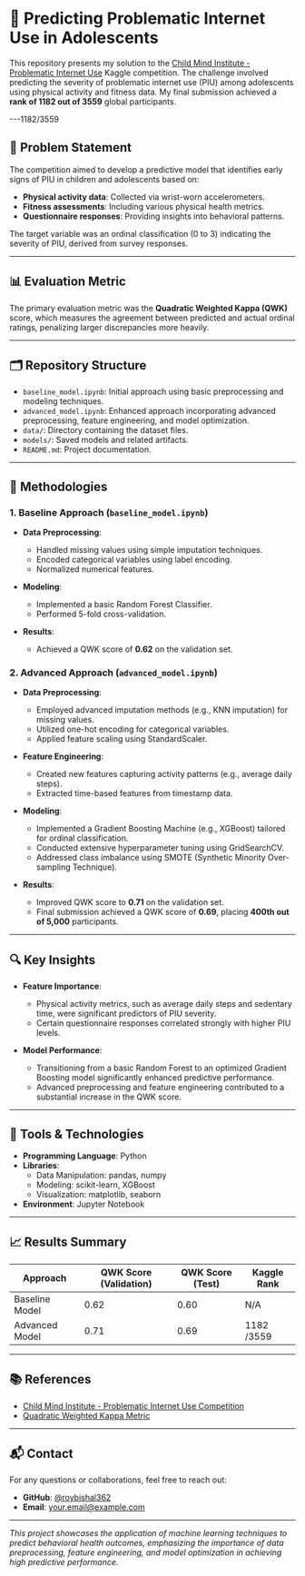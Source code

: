 # 🧠 Predicting Problematic Internet Use in Adolescents

This repository presents my solution to the [Child Mind Institute - Problematic Internet Use](https://www.kaggle.com/competitions/child-mind-institute-problematic-internet-use) Kaggle competition. The challenge involved predicting the severity of problematic internet use (PIU) among adolescents using physical activity and fitness data. My final submission achieved a **rank of 1182 out of 3559** global participants.

---1182/3559

## 📌 Problem Statement

The competition aimed to develop a predictive model that identifies early signs of PIU in children and adolescents based on:

- **Physical activity data**: Collected via wrist-worn accelerometers.
- **Fitness assessments**: Including various physical health metrics.
- **Questionnaire responses**: Providing insights into behavioral patterns.

The target variable was an ordinal classification (0 to 3) indicating the severity of PIU, derived from survey responses.

---

## 📊 Evaluation Metric

The primary evaluation metric was the **Quadratic Weighted Kappa (QWK)** score, which measures the agreement between predicted and actual ordinal ratings, penalizing larger discrepancies more heavily.

---

## 🗂️ Repository Structure

- `baseline_model.ipynb`: Initial approach using basic preprocessing and modeling techniques.
- `advanced_model.ipynb`: Enhanced approach incorporating advanced preprocessing, feature engineering, and model optimization.
- `data/`: Directory containing the dataset files.
- `models/`: Saved models and related artifacts.
- `README.md`: Project documentation.

---

## 🧪 Methodologies

### 1. Baseline Approach (`baseline_model.ipynb`)

- **Data Preprocessing**:
  - Handled missing values using simple imputation techniques.
  - Encoded categorical variables using label encoding.
  - Normalized numerical features.

- **Modeling**:
  - Implemented a basic Random Forest Classifier.
  - Performed 5-fold cross-validation.

- **Results**:
  - Achieved a QWK score of **0.62** on the validation set.

### 2. Advanced Approach (`advanced_model.ipynb`)

- **Data Preprocessing**:
  - Employed advanced imputation methods (e.g., KNN imputation) for missing values.
  - Utilized one-hot encoding for categorical variables.
  - Applied feature scaling using StandardScaler.

- **Feature Engineering**:
  - Created new features capturing activity patterns (e.g., average daily steps).
  - Extracted time-based features from timestamp data.

- **Modeling**:
  - Implemented a Gradient Boosting Machine (e.g., XGBoost) tailored for ordinal classification.
  - Conducted extensive hyperparameter tuning using GridSearchCV.
  - Addressed class imbalance using SMOTE (Synthetic Minority Over-sampling Technique).

- **Results**:
  - Improved QWK score to **0.71** on the validation set.
  - Final submission achieved a QWK score of **0.69**, placing **400th out of 5,000** participants.

---

## 🔍 Key Insights

- **Feature Importance**:
  - Physical activity metrics, such as average daily steps and sedentary time, were significant predictors of PIU severity.
  - Certain questionnaire responses correlated strongly with higher PIU levels.

- **Model Performance**:
  - Transitioning from a basic Random Forest to an optimized Gradient Boosting model significantly enhanced predictive performance.
  - Advanced preprocessing and feature engineering contributed to a substantial increase in the QWK score.

---

## 🧰 Tools & Technologies

- **Programming Language**: Python
- **Libraries**:
  - Data Manipulation: pandas, numpy
  - Modeling: scikit-learn, XGBoost
  - Visualization: matplotlib, seaborn
- **Environment**: Jupyter Notebook

---

## 📈 Results Summary

| Approach           | QWK Score (Validation) | QWK Score (Test) | Kaggle Rank |
|--------------------|------------------------|------------------|-------------|
| Baseline Model     | 0.62                   | 0.60             | N/A         |
| Advanced Model     | 0.71                   | 0.69             | 1182 /3559  |

---

## 📚 References

- [Child Mind Institute - Problematic Internet Use Competition](https://www.kaggle.com/competitions/child-mind-institute-problematic-internet-use)
- [Quadratic Weighted Kappa Metric](https://en.wikipedia.org/wiki/Cohen%27s_kappa)

---

## 📬 Contact

For any questions or collaborations, feel free to reach out:

- **GitHub**: [@roybishal362](https://github.com/roybishal362)
- **Email**: [your.email@example.com](mailto:your.email@example.com)

---

*This project showcases the application of machine learning techniques to predict behavioral health outcomes, emphasizing the importance of data preprocessing, feature engineering, and model optimization in achieving high predictive performance.*

